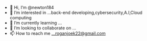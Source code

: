 - 👋 Hi, I’m @newton184
- 👀 I’m interested in ...back-end developing,cybersecurity,A.I,Cloud computing
- 🌱 I’m currently learning ...
- 💞️ I’m looking to collaborate on ...
- 📫 How to reach me ...roganjoek22@gmail.com

<!---
newton184/newton184 is a ✨ special ✨ repository because its `README.md` (this file) appears on your GitHub profile.
You can click the Preview link to take a look at your changes.
--->
